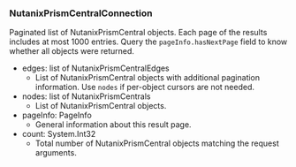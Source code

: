 ### NutanixPrismCentralConnection
Paginated list of NutanixPrismCentral objects. Each page of the results includes at most 1000 entries. Query the `pageInfo.hasNextPage` field to know whether all objects were returned.

- edges: list of NutanixPrismCentralEdges
  - List of NutanixPrismCentral objects with additional pagination information. Use `nodes` if per-object cursors are not needed.
- nodes: list of NutanixPrismCentrals
  - List of NutanixPrismCentral objects.
- pageInfo: PageInfo
  - General information about this result page.
- count: System.Int32
  - Total number of NutanixPrismCentral objects matching the request arguments.
